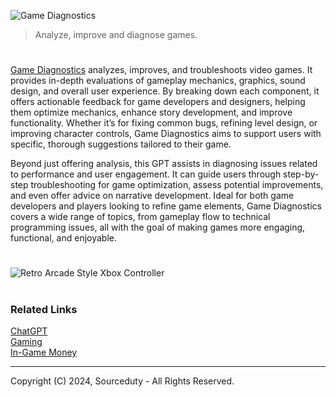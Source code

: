 ![Game Diagnostics](https://github.com/user-attachments/assets/2ef93bae-6023-4e1b-b924-916620694e11)

> Analyze, improve and diagnose games.

#

[Game Diagnostics](https://chatgpt.com/g/g-MsDeoEDoL-game-diagnostics) analyzes, improves, and troubleshoots video games. It provides in-depth evaluations of gameplay mechanics, graphics, sound design, and overall user experience. By breaking down each component, it offers actionable feedback for game developers and designers, helping them optimize mechanics, enhance story development, and improve functionality. Whether it’s for fixing common bugs, refining level design, or improving character controls, Game Diagnostics aims to support users with specific, thorough suggestions tailored to their game.

Beyond just offering analysis, this GPT assists in diagnosing issues related to performance and user engagement. It can guide users through step-by-step troubleshooting for game optimization, assess potential improvements, and even offer advice on narrative development. Ideal for both game developers and players looking to refine game elements, Game Diagnostics covers a wide range of topics, from gameplay flow to technical programming issues, all with the goal of making games more engaging, functional, and enjoyable.

#

![Retro Arcade Style Xbox Controller](https://github.com/user-attachments/assets/9ae98fc2-6935-46b4-a556-e890cc07748b)

#
### Related Links

[ChatGPT](https://github.com/sourceduty/ChatGPT)
<br>
[Gaming](https://github.com/sourceduty/Gaming)
<br>
[In-Game Money](https://github.com/sourceduty/In-Game_Money)

***
Copyright (C) 2024, Sourceduty - All Rights Reserved.
